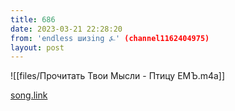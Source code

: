 ```yaml
---
title: 686
date: 2023-03-21 22:28:20
from: 'endless шизing ⍼' (channel1162404975)
layout: post
---
```


![[files/Прочитать Твои Мысли - Птицу ЕМЪ.m4a]]

[song.link](http://song.link/y/mYJtf5_ALfA)
